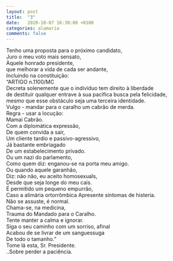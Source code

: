 ```yaml
---
layout: post
title:  "3"
date:   2020-10-07 16:30:00 +0100
categories: alamaria
comments: false
---
```

Tenho uma proposta para o próximo candidato,  
Juro o meu voto mais sensato,  
Àquele honrado presidente,  
que melhorar a vida de cada ser andante,  
Incluindo na constituição:  
“ARTIGO n.1100/MC  
Decreta solenemente que o indivíduo tem direito à liberdade  
de destituir qualquer entrave à sua pacífica busca pela felicidade,  
mesmo que esse obstáculo seja uma terceira identidade.  
Vulgo - mandar para o caralho um cabrão de merda.  
Regra - usar a locução:  
Mamai Cabrão.  
Com a diplomática expressão,  
De quem convida a sair,  
Um cliente  tardio e passivo-agressivo,  
Já bastante embriagado  
De um estabelecimento privado.  
Ou um nazi do parlamento,  
Como quem diz: enganou-se na porta meu amigo.  
Ou quando aquele garanhão,  
Diz: não não, eu aceito homosexuals,  
Desde que seja longe do meu cais.  
É permitido um pequeno empurrão,  
Caso a alimária ortorrômbica 
Apresente sintomas de histeria.  
Não se assuste, é normal.  
Chama-se, na medicina,  
Trauma do Mandado para o Caralho.  
Tente manter a calma e ignorar.  
Siga o seu caminho com um sorriso, afinal  
Acabou de se livrar de um sanguessuga  
De todo o tamanho.”  
Tome lá esta, Sr. Presidente.  
..Sobre perder a paciência.  